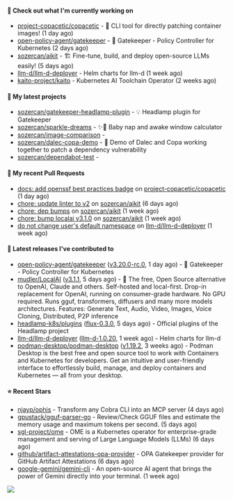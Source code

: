 #### 👷 Check out what I'm currently working on

- [project-copacetic/copacetic](https://github.com/project-copacetic/copacetic) - 🧵 CLI tool for directly patching container images! (1 day ago)
- [open-policy-agent/gatekeeper](https://github.com/open-policy-agent/gatekeeper) - 🐊 Gatekeeper - Policy Controller for Kubernetes (2 days ago)
- [sozercan/aikit](https://github.com/sozercan/aikit) - 🏗️ Fine-tune, build, and deploy open-source LLMs easily! (5 days ago)
- [llm-d/llm-d-deployer](https://github.com/llm-d/llm-d-deployer) - Helm charts for llm-d (1 week ago)
- [kaito-project/kaito](https://github.com/kaito-project/kaito) - Kubernetes AI Toolchain Operator (2 weeks ago)

#### 🌱 My latest projects

- [sozercan/gatekeeper-headlamp-plugin](https://github.com/sozercan/gatekeeper-headlamp-plugin) - 💡 Headlamp plugin for Gatekeeper
- [sozercan/sparkle-dreams](https://github.com/sozercan/sparkle-dreams) - ✨🌙 Baby nap and awake window calculator
- [sozercan/image-comparison](https://github.com/sozercan/image-comparison) - 
- [sozercan/dalec-copa-demo](https://github.com/sozercan/dalec-copa-demo) - 🤝 Demo of Dalec and Copa working together to patch a dependency vulnerability
- [sozercan/dependabot-test](https://github.com/sozercan/dependabot-test) - 

#### 🔨 My recent Pull Requests

- [docs: add openssf best practices badge](https://github.com/project-copacetic/copacetic/pull/1157) on [project-copacetic/copacetic](https://github.com/project-copacetic/copacetic) (1 day ago)
- [chore: update linter to v2](https://github.com/sozercan/aikit/pull/544) on [sozercan/aikit](https://github.com/sozercan/aikit) (6 days ago)
- [chore: dep bumps](https://github.com/sozercan/aikit/pull/543) on [sozercan/aikit](https://github.com/sozercan/aikit) (1 week ago)
- [chore: bump localai v3.1.0](https://github.com/sozercan/aikit/pull/542) on [sozercan/aikit](https://github.com/sozercan/aikit) (1 week ago)
- [do not change user&#39;s default namespace](https://github.com/llm-d/llm-d-deployer/pull/336) on [llm-d/llm-d-deployer](https://github.com/llm-d/llm-d-deployer) (1 week ago)

#### 🚀 Latest releases I've contributed to

- [open-policy-agent/gatekeeper](https://github.com/open-policy-agent/gatekeeper) ([v3.20.0-rc.0](https://github.com/open-policy-agent/gatekeeper/releases/tag/v3.20.0-rc.0), 1 day ago) - 🐊 Gatekeeper - Policy Controller for Kubernetes
- [mudler/LocalAI](https://github.com/mudler/LocalAI) ([v3.1.1](https://github.com/mudler/LocalAI/releases/tag/v3.1.1), 5 days ago) - :robot: The free, Open Source alternative to OpenAI, Claude and others. Self-hosted and local-first. Drop-in replacement for OpenAI,  running on consumer-grade hardware. No GPU required. Runs gguf, transformers, diffusers and many more models architectures. Features: Generate Text, Audio, Video, Images, Voice Cloning, Distributed, P2P inference
- [headlamp-k8s/plugins](https://github.com/headlamp-k8s/plugins) ([flux-0.3.0](https://github.com/headlamp-k8s/plugins/releases/tag/flux-0.3.0), 5 days ago) - Official plugins of the Headlamp project
- [llm-d/llm-d-deployer](https://github.com/llm-d/llm-d-deployer) ([llm-d-1.0.20](https://github.com/llm-d/llm-d-deployer/releases/tag/llm-d-1.0.20), 1 week ago) - Helm charts for llm-d
- [podman-desktop/podman-desktop](https://github.com/podman-desktop/podman-desktop) ([v1.19.2](https://github.com/podman-desktop/podman-desktop/releases/tag/v1.19.2), 3 weeks ago) - Podman Desktop is the best free and open source tool to work with Containers and Kubernetes for developers. Get an intuitive and user-friendly interface to effortlessly build, manage, and deploy containers and Kubernetes — all from your desktop.

#### ⭐ Recent Stars

- [njayp/ophis](https://github.com/njayp/ophis) - Transform any Cobra CLI into an MCP server (4 days ago)
- [gpustack/gguf-parser-go](https://github.com/gpustack/gguf-parser-go) - Review/Check GGUF files and estimate the memory usage and maximum tokens per second. (5 days ago)
- [sgl-project/ome](https://github.com/sgl-project/ome) - OME is a Kubernetes operator for enterprise-grade management and serving of Large Language Models (LLMs) (6 days ago)
- [github/artifact-attestations-opa-provider](https://github.com/github/artifact-attestations-opa-provider) - OPA Gatekeeper provider for GitHub Artifact Attestations (6 days ago)
- [google-gemini/gemini-cli](https://github.com/google-gemini/gemini-cli) - An open-source AI agent that brings the power of Gemini directly into your terminal. (1 week ago)

![](https://github-readme-stats.vercel.app/api?username=sozercan&theme=vision-friendly-dark&hide_border=false&include_all_commits=true&count_private=true)
